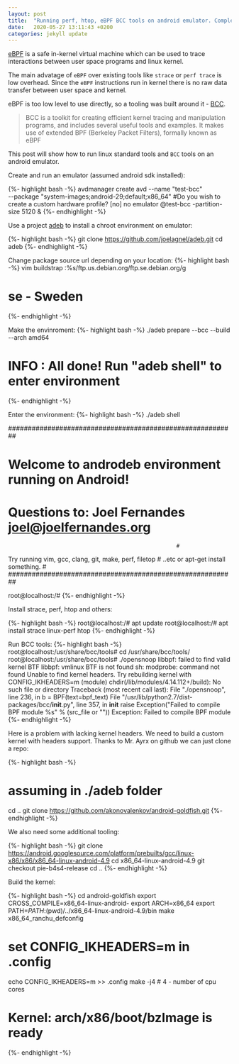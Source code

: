 ```yaml
---
layout: post
title:  "Running perf, htop, eBPF BCC tools on android emulator. Complete guide"
date:   2020-05-27 13:11:43 +0200
categories: jekyll update
---
```


[eBPF](
http://www.brendangregg.com/blog/2019-01-01/learn-ebpf-tracing.html
) is a safe in-kernel virtual machine which can be used to trace interactions between user space programs and linux kernel. 

The main advatage of `eBPF` over existing tools like `strace` or `perf trace` is low overhead. Since the `eBPF` instructions run in kernel there is no raw data transfer between user space and kernel.

eBPF is too low level to use directly, so a tooling was built around it - [BCC](https://github.com/iovisor/bcc).

> BCC is a toolkit for creating efficient kernel tracing and manipulation programs, and includes several useful tools and examples. It makes use of extended BPF (Berkeley Packet Filters), formally known as eBPF

This post will show how to run linux standard tools and `BCC` tools on an android emulator.

Create and run an emulator (assumed android sdk installed):

{%- highlight bash -%}
avdmanager create avd --name "test-bcc" \
--package "system-images;android-29;default;x86_64"
#Do you wish to create a custom hardware profile? [no] no
emulator @test-bcc -partition-size 5120 &
{%- endhighlight -%}

Use a project [adeb](https://github.com/joelagnel/adeb) to install a chroot environment on emulator:

{%- highlight bash -%}
git clone https://github.com/joelagnel/adeb.git
cd adeb
{%- endhighlight -%}

Change package source url depending on your location:
{%- highlight bash -%}
vim buildstrap
:%s/ftp.us.debian.org/ftp.se.debian.org/g
# se - Sweden
{%- endhighlight -%}

Make the envinroment:
{%- highlight bash -%}
./adeb prepare --bcc --build --arch amd64
# INFO    : All done! Run "adeb shell" to enter environment
{%- endhighlight -%}

Enter the environment:
{%- highlight bash -%}
./adeb shell

##########################################################
# Welcome to androdeb environment running on Android!    #
# Questions to: Joel Fernandes <joel@joelfernandes.org>  #
                                                         #
 Try running vim, gcc, clang, git, make, perf, filetop   #
  ..etc or apt-get install something.                    #
##########################################################

root@localhost:/#
{%- endhighlight -%}


Install strace, perf, htop and others:

{%- highlight bash -%}
root@localhost:/# apt update
root@localhost:/# apt install strace linux-perf htop
{%- endhighlight -%}


Run BCC tools:
{%- highlight bash -%}
root@localhost:/usr/share/bcc/tools# cd /usr/share/bcc/tools/
root@localhost:/usr/share/bcc/tools# ./opensnoop
libbpf: failed to find valid kernel BTF
libbpf: vmlinux BTF is not found
sh: modprobe: command not found
Unable to find kernel headers. Try rebuilding kernel with CONFIG_IKHEADERS=m (module)
chdir(/lib/modules/4.14.112+/build): No such file or directory
Traceback (most recent call last):
  File "./opensnoop", line 236, in <module>
    b = BPF(text=bpf_text)
  File "/usr/lib/python2.7/dist-packages/bcc/__init__.py", line 357, in __init__
    raise Exception("Failed to compile BPF module %s" % (src_file or "<text>"))
Exception: Failed to compile BPF module <text>
{%- endhighlight -%}

Here is a problem with lacking kernel headers. We need to build a custom kernel with headers support. Thanks to Mr. Ayrx on github we can just clone a repo:

{%- highlight bash -%}
# assuming in ./adeb folder
cd ..
git clone https://github.com/akonovalenkov/android-goldfish.git
{%- endhighlight -%}

We also need some additional tooling:

{%- highlight bash -%}
git clone https://android.googlesource.com/platform/prebuilts/gcc/linux-x86/x86/x86_64-linux-android-4.9
cd x86_64-linux-android-4.9
git checkout pie-b4s4-release
cd ..
{%- endhighlight -%}

Build the kernel:

{%- highlight bash -%}
cd android-goldfish
export CROSS_COMPILE=x86_64-linux-android-
export ARCH=x86_64
export PATH=$PATH:$(pwd)/../x86_64-linux-android-4.9/bin
make x86_64_ranchu_defconfig
# set CONFIG_IKHEADERS=m in .config
echo CONFIG_IKHEADERS=m >> .config
make -j4 # 4 - number of cpu cores
# Kernel: arch/x86/boot/bzImage is ready
{%- endhighlight -%}






